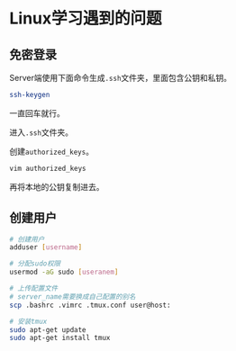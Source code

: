 # Linux学习遇到的问题

## 免密登录

Server端使用下面命令生成`.ssh`文件夹，里面包含公钥和私钥。

```bash
ssh-keygen
```

一直回车就行。

进入`.ssh`文件夹。

创建`authorized_keys`。

```bash
vim authorized_keys
```

再将本地的公钥复制进去。

## 创建用户

```bash
# 创建用户
adduser [username]

# 分配sudo权限
usermod -aG sudo [useranem]

# 上传配置文件
# server_name需要换成自己配置的别名
scp .bashrc .vimrc .tmux.conf user@host:

# 安装tmux
sudo apt-get update
sudo apt-get install tmux
```

